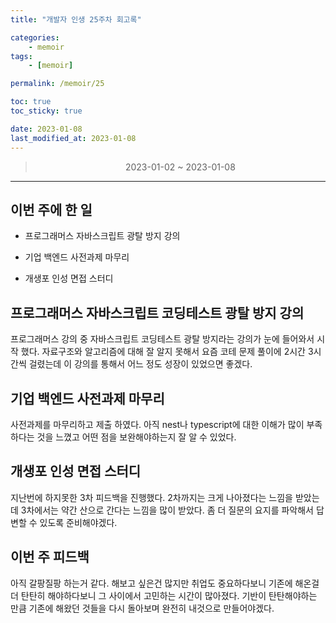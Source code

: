 ```yaml
---
title: "개발자 인생 25주차 회고록"

categories:
    - memoir
tags:
    - [memoir]

permalink: /memoir/25

toc: true
toc_sticky: true

date: 2023-01-08
last_modified_at: 2023-01-08
---
```


> <center> 2023-01-02 ~ 2023-01-08 </center>

---


## 이번 주에 한 일

- 프로그래머스 자바스크립트 광탈 방지 강의

- 기업 백엔드 사전과제 마무리

- 개생포 인성 면접 스터디

## 프로그래머스 자바스크립트 코딩테스트 광탈 방지 강의

프로그래머스 강의 중 자바스크립트 코딩테스트 광탈 방지라는 강의가 눈에 들어와서 시작 했다. 자료구조와 알고리즘에 대해 잘 알지 못해서 요즘 코테 문제 풀이에 2시간 3시간씩 걸렸는데 이 강의를 통해서 어느 정도 성장이 있었으면 좋겠다.

## 기업 백엔드 사전과제 마무리

사전과제를 마무리하고 제출 하였다. 아직 nest나 typescript에 대한 이해가 많이 부족하다는 것을 느꼈고 어떤 점을 보완해야하는지 잘 알 수 있었다.

## 개생포 인성 면접 스터디

지난번에 하지못한 3차 피드백을 진행했다. 2차까지는 크게 나아졌다는 느낌을 받았는데 3차에서는 약간 산으로 간다는 느낌을 많이 받았다. 좀 더 질문의 요지를 파악해서 답변할 수 있도록 준비해야겠다.

## 이번 주 피드백

아직 갈팡질팡 하는거 같다. 해보고 싶은건 많지만 취업도 중요하다보니 기존에 해온걸 더 탄탄히 해야하다보니 그 사이에서 고민하는 시간이 많아졌다. 기반이 탄탄해야하는 만큼 기존에 해왔던 것들을 다시 돌아보며 완전히 내것으로 만들어야겠다.